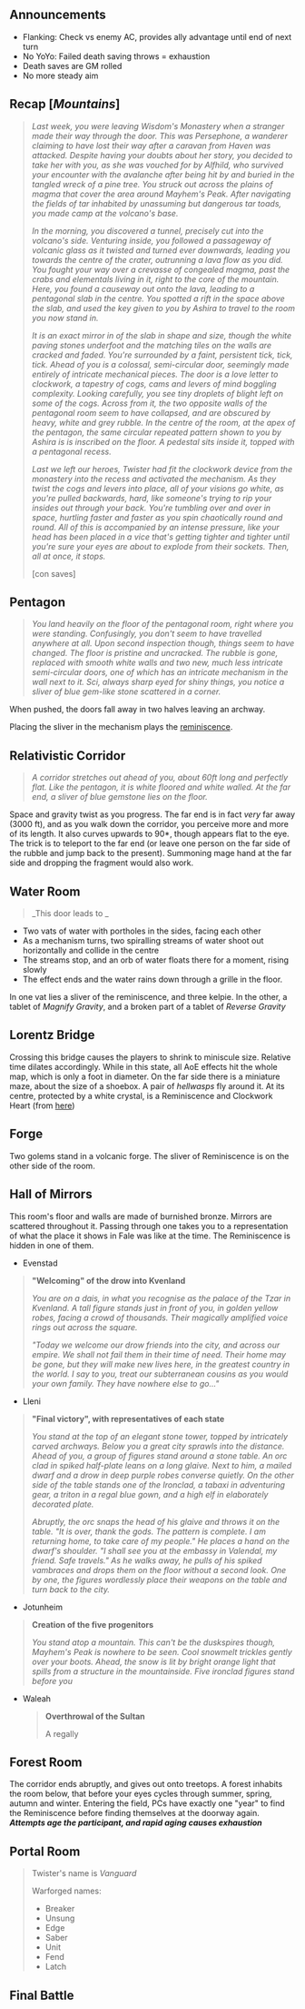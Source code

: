 ## Announcements

- Flanking: Check vs enemy AC, provides ally advantage until end of next turn
- No YoYo: Failed death saving throws = exhaustion
- Death saves are GM rolled
- No more steady aim

## Recap [*Mountains*]

> _Last week, you were leaving Wisdom's Monastery when a stranger made their way through the door. This was Persephone, a wanderer claiming to have lost their way after a caravan from Haven was attacked. Despite having your doubts about her story, you decided to take her with you, as she was vouched for by Alfhild, who survived your encounter with the avalanche after being hit by and buried in the tangled wreck of a pine tree. You struck out across the plains of magma that cover the area around Mayhem's Peak. After navigating the fields of tar inhabited by unassuming but dangerous tar toads, you made camp at the volcano's base._
>
> _In the morning, you discovered a tunnel, precisely cut into the volcano's side. Venturing inside, you followed a passageway of volcanic glass as it twisted and turned ever downwards, leading you towards the centre of the crater, outrunning a lava flow as you did. You fought your way over a crevasse of congealed magma, past the crabs and elementals living in it, right to the core of the mountain. Here, you found a causeway out onto the lava, leading to a pentagonal slab in the centre. You spotted a rift in the space above the slab, and used the key given to you by Ashira to travel to the room you now stand in._
>
> _It is an exact mirror in of the slab in shape and size, though the white paving stones underfoot and the matching tiles on the walls are cracked and faded. You're surrounded by a faint, persistent tick, tick, tick. Ahead of you is a colossal, semi-circular door, seemingly made entirely of intricate mechanical pieces. The door is a love letter to clockwork, a tapestry of cogs, cams and levers of mind boggling complexity. Looking carefully, you see tiny droplets of blight left on some of the cogs. Across from it, the two opposite walls of the pentagonal room seem to have collapsed, and are obscured by heavy, white and grey rubble. In the centre of the room, at the apex of the pentagon, the same circular repeated pattern shown to you by Ashira is is inscribed on the floor. A pedestal sits inside it, topped with a pentagonal recess._
>
> _Last we left our heroes, Twister had fit the clockwork device from the monastery into the recess and activated the mechanism. As they twist the cogs and levers into place, all of your visions go white, as you're pulled backwards, hard, like someone's trying to rip your insides out through your back. You're tumbling over and over in space, hurtling faster and faster as you spin chaotically round and round. All of this is accompanied by an intense pressure, like your head has been placed in a vice that's getting tighter and tighter until you're sure your eyes are about to explode from their sockets. Then, all at once, it stops._
>
> [con saves]

## Pentagon

> _You land heavily on the floor of the pentagonal room, right where you were standing. Confusingly, you don't seem to have travelled anywhere at all. Upon second inspection though, things seem to have changed. The floor is pristine and uncracked. The rubble is gone, replaced with smooth white walls and two new, much less intricate semi-circular doors, one of which has an intricate mechanism in the wall next to it. Sci, always sharp eyed for shiny things, you notice a sliver of blue gem-like stone scattered in a corner._

When pushed, the doors fall away in two halves leaving an archway.

Placing the sliver in the mechanism plays the [reminiscence](https://docs.google.com/document/d/17tml2bIG-O5sXAi3qAusWPvgFhIoyJwQQbTTzCM7m8o/edit).

## Relativistic Corridor

> _A corridor stretches out ahead of you, about 60ft long and perfectly flat. Like the pentagon, it is white floored and white walled. At the far end, a sliver of blue gemstone lies on the floor._

Space and gravity twist as you progress. The far end is in fact _very_ far away (3000 ft), and as you walk down the corridor, you perceive more and more of its length. It also curves upwards to 90\*, though appears flat to the eye. The trick is to teleport to the far end (or leave one person on the far side of the rubble and jump back to the present). Summoning mage hand at the far side and dropping the fragment would also work.

## Water Room

> _This door leads to _

- Two vats of water with portholes in the sides, facing each other
- As a mechanism turns, two spiralling streams of water shoot out horizontally and collide in the centre
- The streams stop, and an orb of water floats there for a moment, rising slowly
- The effect ends and the water rains down through a grille in the floor.

In one vat lies a sliver of the reminiscence, and three kelpie. In the other, a tablet of _Magnify Gravity_, and a broken part of a tablet of _Reverse Gravity_

## Lorentz Bridge

Crossing this bridge causes the players to shrink to miniscule size. Relative time dilates accordingly. While in this state, all AoE effects hit the whole map, which is only a foot in diameter. On the far side there is a miniature maze, about the size of a shoebox. A pair of _hellwasps_ fly around it. At its centre, protected by a white crystal, is a Reminiscence and Clockwork Heart (from [here](https://www.gmbinder.com/share/-LxHkBf1HKzsUfT8YhkN))

## Forge

Two golems stand in a volcanic forge. The sliver of Reminiscence is on the other side of the room.

## Hall of Mirrors

This room's floor and walls are made of burnished bronze. Mirrors are scattered throughout it. Passing through one takes you to a representation of what the place it shows in Fale was like at the time. The Reminiscence is hidden in one of them.

- Evenstad

> **"Welcoming" of the drow into Kvenland**
>
> _You are on a dais, in what you recognise as the palace of the Tzar in Kvenland. A tall figure stands just in front of you, in golden yellow robes, facing a crowd of thousands. Their magically amplified voice rings out across the square._
>
> _"Today we welcome our drow friends into the city, and across our empire. We shall not fail them in their time of need. Their home may be gone, but they will make new lives here, in the greatest country in the world. I say to you, treat our subterranean cousins as you would your own family. They have nowhere else to go..."_

- Lleni

> **"Final victory", with representatives of each state**
>
> _You stand at the top of an elegant stone tower, topped by intricately carved archways. Below you a great city sprawls into the distance. Ahead of you, a group of figures stand around a stone table. An orc clad in spiked half-plate leans on a long glaive. Next to him, a mailed dwarf and a drow in deep purple robes converse quietly. On the other side of the table stands one of the Ironclad, a tabaxi in adventuring gear, a triton in a regal blue gown, and a high elf in elaborately decorated plate._
>
> _Abruptly, the orc snaps the head of his glaive and throws it on the table. "It is over, thank the gods. The pattern is complete. I am returning home, to take care of my people." He places a hand on the dwarf's shoulder. "I shall see you at the embassy in Valendal, my friend. Safe travels." As he walks away, he pulls of his spiked vambraces and drops them on the floor without a second look. One by one, the figures wordlessly place their weapons on the table and turn back to the city._

- Jotunheim

> **Creation of the five progenitors**
>
> _You stand atop a mountain. This can't be the duskspires though, Mayhem's Peak is nowhere to be seen. Cool snowmelt trickles gently over your boots. Ahead, the snow is lit by bright orange light that spills from a structure in the mountainside. Five ironclad figures stand before you_

- Waleah

  > **Overthrowal of the Sultan**
  >
  > A regally

## Forest Room

The corridor ends abruptly, and gives out onto treetops. A forest inhabits the room below, that before your eyes cycles through summer, spring, autumn and winter. Entering the field, PCs have exactly one "year" to find the Reminiscence before finding themselves at the doorway again. **_Attempts age the participant, and rapid aging causes exhaustion_**

## Portal Room

> Twister's name is _Vanguard_
>
> Warforged names:
>
> - Breaker
> - Unsung
> - Edge
> - Saber
> - Unit
> - Fend
> - Latch

## Final Battle

